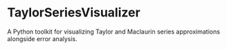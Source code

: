 # TaylorSeriesVisualizer
A Python toolkit for visualizing Taylor and Maclaurin series approximations alongside error analysis.
